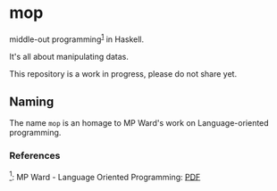 # mop
middle-out programming<sup>[1](#middle-out-def)</sup><a name="middle-out"></a> in Haskell.

It's all about manipulating datas.

This repository is a work in progress, please do not share yet.

## Naming

The name `mop` is an homage to MP Ward's work on Language-oriented programming.

### References

<a name="middle-out-def">[<sup>1</sup>](#middle-out):</a> MP Ward - Language Oriented Programming: <a href="http://www.cse.dmu.ac.uk/~mward/martin/papers/middle-out-t.ps.gz">PDF</a>
